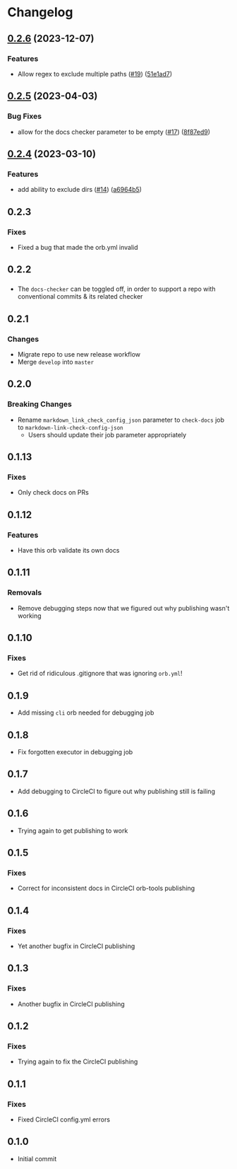 # Changelog

## [0.2.6](https://github.com/kurtosis-tech/kurtosis-docs-checker-orb/compare/0.2.5...0.2.6) (2023-12-07)


### Features

* Allow regex to exclude multiple paths ([#19](https://github.com/kurtosis-tech/kurtosis-docs-checker-orb/issues/19)) ([51e1ad7](https://github.com/kurtosis-tech/kurtosis-docs-checker-orb/commit/51e1ad7574b1d4c09d251441d4e9f2e86ccb66a7))

## [0.2.5](https://github.com/kurtosis-tech/kurtosis-docs-checker-orb/compare/0.2.4...0.2.5) (2023-04-03)


### Bug Fixes

* allow for the docs checker parameter to be empty ([#17](https://github.com/kurtosis-tech/kurtosis-docs-checker-orb/issues/17)) ([8f87ed9](https://github.com/kurtosis-tech/kurtosis-docs-checker-orb/commit/8f87ed935c2434246742361201f50516783d3c0e))

## [0.2.4](https://github.com/kurtosis-tech/kurtosis-docs-checker-orb/compare/0.2.3...0.2.4) (2023-03-10)


### Features

* add ability to exclude dirs ([#14](https://github.com/kurtosis-tech/kurtosis-docs-checker-orb/issues/14)) ([a6964b5](https://github.com/kurtosis-tech/kurtosis-docs-checker-orb/commit/a6964b5f494c37c7169bb5410b15dffec883d89d))

## 0.2.3

### Fixes
- Fixed a bug that made the orb.yml invalid

## 0.2.2

###
- The `docs-checker` can be toggled off, in order to support a repo with conventional commits & its related checker

## 0.2.1

### Changes
* Migrate repo to use new release workflow
* Merge `develop` into `master`

## 0.2.0
### Breaking Changes
* Rename `markdown_link_check_config_json` parameter to `check-docs` job to `markdown-link-check-config-json`
    * Users should update their job parameter appropriately

## 0.1.13
### Fixes
* Only check docs on PRs

## 0.1.12
### Features
* Have this orb validate its own docs

## 0.1.11
### Removals
* Remove debugging steps now that we figured out why publishing wasn't working

## 0.1.10
### Fixes
* Get rid of ridiculous .gitignore that was ignoring `orb.yml`!

## 0.1.9
* Add missing `cli` orb needed for debugging job

## 0.1.8
* Fix forgotten executor in debugging job

## 0.1.7
* Add debugging to CircleCI to figure out why publishing still is failing

## 0.1.6
* Trying again to get publishing to work

## 0.1.5
### Fixes
* Correct for inconsistent docs in CircleCI orb-tools publishing

## 0.1.4
### Fixes
* Yet another bugfix in CircleCI publishing

## 0.1.3
### Fixes
* Another bugfix in CircleCI publishing

## 0.1.2
### Fixes
* Trying again to fix the CircleCI publishing

## 0.1.1
### Fixes
* Fixed CircleCI config.yml errors

## 0.1.0
* Initial commit
